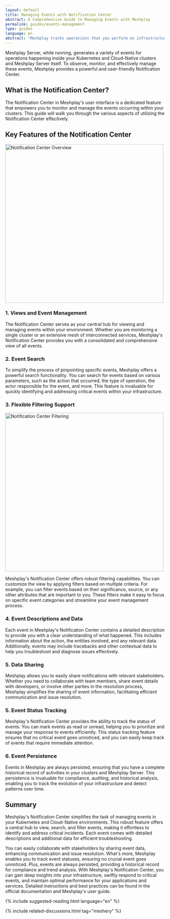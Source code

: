 ```yaml
---
layout: default
title: Managing Events with Notification Center
abstract: A Comprehensive Guide to Managing Events with Meshplay
permalink: guides/events-management
type: guides
language: en
abstract: "Meshplay tracks operations that you perform on infrastructurees and their workloads. Meshplay provides notification of environment issues, application conflicts with infrastructure configuration, and so on."
---
```


Meshplay Server, while running, generates a variety of events for operations happening inside your Kubernetes and Cloud-Native clusters and Meshplay Server itself. To observe, monitor, and effectively manage these events, Meshplay provides a powerful and user-friendly Notification Center.

## What is the Notification Center?

The Notification Center in Meshplay's user interface is a dedicated feature that empowers you to monitor and manage the events occurring within your clusters. This guide will walk you through the various aspects of utilizing the Notification Center effectively.

## Key Features of the Notification Center

<a href="{{ site.baseurl }}/assets/img/notification-center/NotificationCenterOverview.png"><img alt="Notification Center Overview" style="width:500px;height:auto;" src="{{ site.baseurl }}/assets/img/notification-center/NotificationCenterOverview.png" /></a>

### 1. Views and Event Management

The Notification Center serves as your central hub for viewing and managing events within your environment. Whether you are monitoring a single cluster or an extensive mesh of interconnected services, Meshplay's Notification Center provides you with a consolidated and comprehensive view of all events.

### 2. Event Search

To simplify the process of pinpointing specific events, Meshplay offers a powerful search functionality. You can search for events based on various parameters, such as the action that occurred, the type of operation, the actor responsible for the event, and more. This feature is invaluable for quickly identifying and addressing critical events within your infrastructure.

### 3. Flexible Filtering Support

<a href="{{ site.baseurl }}/assets/img/notification-center/NotificationCenterFiltering.png"><img alt="Notification Center Filtering" style="width:500px;height:auto;" src="{{ site.baseurl }}/assets/img/notification-center/NotificationCenterFiltering.png" /></a>

Meshplay's Notification Center offers robust filtering capabilities. You can customize the view by applying filters based on multiple criteria. For example, you can filter events based on their significance, source, or any other attributes that are important to you. These filters make it easy to focus on specific event categories and streamline your event management process.

### 4. Event Descriptions and Data

Each event in Meshplay's Notification Center contains a detailed description to provide you with a clear understanding of what happened. This includes information about the action, the entities involved, and any relevant data. Additionally, events may include tracebacks and other contextual data to help you troubleshoot and diagnose issues effectively.

### 5. Data Sharing

Meshplay allows you to easily share notifications with relevant stakeholders. Whether you need to collaborate with team members, share event details with developers, or involve other parties in the resolution process, Meshplay simplifies the sharing of event information, facilitating efficient communication and issue resolution.

### 5. Event Status Tracking

Meshplay's Notification Center provides the ability to track the status of events. You can mark events as read or unread, helping you to prioritize and manage your response to events efficiently. This status tracking feature ensures that no critical event goes unnoticed, and you can easily keep track of events that require immediate attention.

### 6. Event Persistence

Events in Meshplay are always persisted, ensuring that you have a complete historical record of activities in your clusters and Meshplay Server. This persistence is invaluable for compliance, auditing, and historical analysis, enabling you to track the evolution of your infrastructure and detect patterns over time.

## Summary

Meshplay's Notification Center simplifies the task of managing events in your Kubernetes and Cloud-Native environments. This robust feature offers a central hub to view, search, and filter events, making it effortless to identify and address critical incidents. Each event comes with detailed descriptions and additional data for efficient troubleshooting.

You can easily collaborate with stakeholders by sharing event data, enhancing communication and issue resolution. What's more, Meshplay enables you to track event statuses, ensuring no crucial event goes unnoticed. Plus, events are always persisted, providing a historical record for compliance and trend analysis. With Meshplay's Notification Center, you can gain deep insights into your infrastructure, swiftly respond to critical events, and maintain optimal performance for your applications and services. Detailed instructions and best practices can be found in the official documentation and Meshplay's user guide.

{% include suggested-reading.html language="en" %}

{% include related-discussions.html tag="meshery" %}
